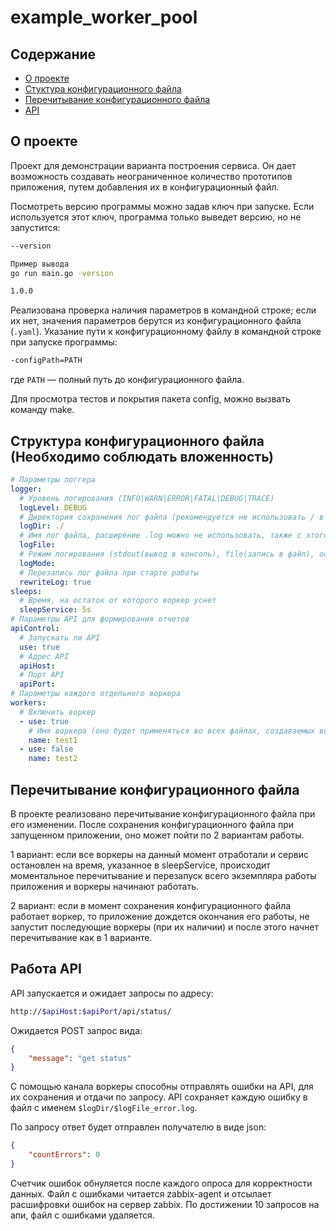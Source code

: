 # example_worker_pool

## Содержание

- [О проекте](#о-проекте)
- [Стуктура конфигурационного файла](#структура-конфигурационного-файла-необходимо-соблюдать-вложенность)
- [Перечитывание конфигурационного файла](#перечитывание-конфигурационного-файла)
- [API](#работа-api)

## О проекте
Проект для демонстрации варианта построения сервиса. 
Он дает возможность создавать неограниченное количество прототипов приложения, путем добавления их в конфигурационный файл.

Посмотреть версию программы можно задав ключ при запуске. Если используется этот ключ, программа только выведет версию, но не запустится:

```bash
--version

Пример вывода
go run main.go -version

1.0.0
```

Реализована проверка наличия параметров в командной строке; если их нет, значения параметров берутся из конфигурационного файла (`.yaml`). Указание пути к конфигурационному файлу в командной строке при запуске программы:

```bash
-configPath=PATH
```

где `PATH` — полный путь до конфигурационного файла.

Для просмотра тестов и покрытия пакета config, можно вызвать команду make.

## Структура конфигурационного файла (Необходимо соблюдать вложенность)

```YAML
# Параметры логгера
logger:
  # Уровень логирования (INFO|WARN|ERROR|FATAL|DEBUG|TRACE)
  logLevel: DEBUG
  # Директория сохранения лог файла (рекомендуется не использовать / в конце)
  logDir: ./
  # Имя лог файла, расширение .log можно не использовать, также с этого имени будут начинаться имена лог файлов логгеров и других файлов, создаваемых ими. По умолчанию используется monitoring
  logFile: 
  # Режим логирования (stdout(вывод в консоль), file(запись в файл), оставить поле пустым(stdout+file))
  logMode: 
  # Перезапись лог файла при старте работы
  rewriteLog: true
sleeps:
  # Время, на остаток от которого воркер уснет
  sleepService: 5s
# Параметры API для формирования отчетов
apiControl:
  # Запускать ли API
  use: true
  # Адрес API
  apiHost: 
  # Порт API
  apiPort: 
# Параметры каждого отдельного воркера
workers:
  # Включить воркер
  - use: true
    # Имя воркера (оно будет применяться во всех файлах, создаваемых воркером)
    name: test1
  - use: false
    name: test2
```

## Перечитывание конфигурационного файла

В проекте реализовано перечитывание конфигурационного файла при его изменении.
После сохранения конфигурационного файла при запущенном приложении, оно может пойти по 2 вариантам работы.

1 вариант: если все воркеры на данный момент отработали и сервис остановлен на время, указанное в sleepService, происходит моментальное перечитывание и перезапуск всего экземпляра работы приложения и воркеры начинают работать.

2 вариант: если в момент сохранения конфигурационного файла работает воркер, то приложение дождется окончания его работы, не запустит последующие воркеры (при их наличии) и после этого начнет перечитывание как в 1 варианте.

## Работа API

API запускается и ожидает запросы по адресу:

```bash
http://$apiHost:$apiPort/api/status/
```

Ожидается POST запрос вида:
```json
{
    "message": "get status"
}
```

С помощью канала воркеры способны отправлять ошибки на API, для их сохранения и отдачи по запросу. API сохраняет каждую ошибку в файл с именем ```$logDir/$logFile_error.log```.

По запросу ответ будет отправлен получателю в виде json:
```json
{
    "countErrors": 0
}
```

Счетчик ошибок обнуляется после каждого опроса для корректности данных. Файл с ошибками читается zabbix-agent и отсылает расшифровки ошибок на сервер zabbix. По достижении 10 запросов на апи, файл с ошибками удаляется.